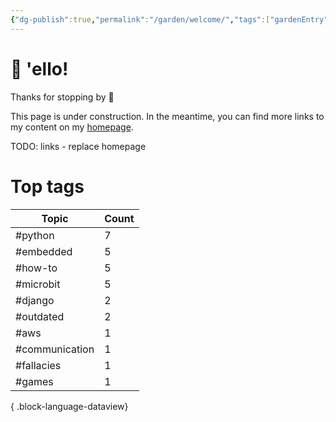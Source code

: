 ```yaml
---
{"dg-publish":true,"permalink":"/garden/welcome/","tags":["gardenEntry"],"created":"2024-03-01T16:32:39.719+01:00","updated":"2024-03-05T13:37:56.311+01:00"}
---
```


# 👋 'ello!

Thanks for stopping by 🙂

This page is under construction. In the meantime, you can find more links to my content on my [homepage](https://www.eleni.co).

TODO: links - replace homepage
# Top tags
| Topic          | Count |
| -------------- | ----- |
| #python        | 7     |
| #embedded      | 5     |
| #how-to        | 5     |
| #microbit      | 5     |
| #django        | 2     |
| #outdated      | 2     |
| #aws           | 1     |
| #communication | 1     |
| #fallacies     | 1     |
| #games         | 1     |

{ .block-language-dataview}
